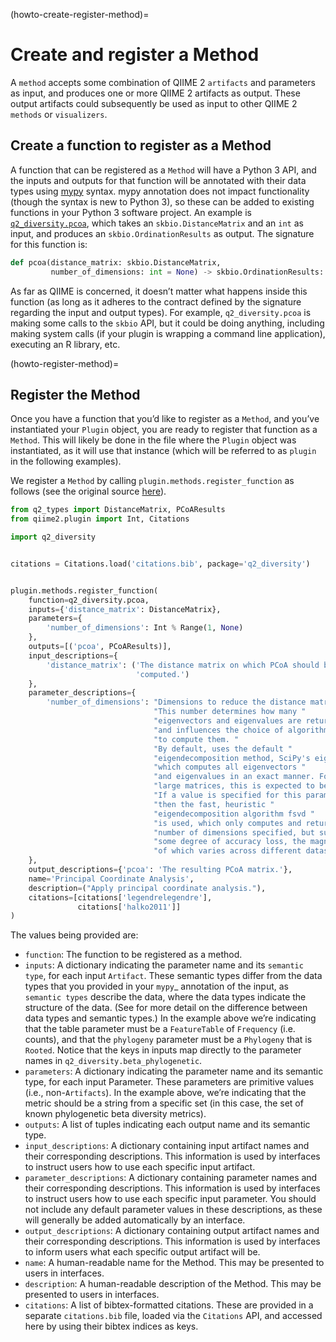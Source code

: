 (howto-create-register-method)=
# Create and register a Method


A `method` accepts some combination of QIIME 2 `artifacts` and parameters as input, and produces one or more QIIME 2 artifacts as output.
These output artifacts could subsequently be used as input to other QIIME 2 `methods` or `visualizers`.

## Create a function to register as a Method

A function that can be registered as a `Method` will have a Python 3 API, and the inputs and outputs for that function will be annotated with their data types using [mypy](http://mypy-lang.org/) syntax.
mypy annotation does not impact functionality (though the syntax is new to Python 3), so these can be added to existing functions in your Python 3 software project.
An example is [`q2_diversity.pcoa`](https://github.com/qiime2/q2-diversity/blob/99a0ccaaec14838b95845dbfe57f874d092b65c7/q2_diversity/_ordination.py#L23C1-L24C71), which takes an `skbio.DistanceMatrix` and an `int` as input, and produces an `skbio.OrdinationResults` as output.
The signature for this function is:

```python
def pcoa(distance_matrix: skbio.DistanceMatrix,
         number_of_dimensions: int = None) -> skbio.OrdinationResults:
```


As far as QIIME is concerned, it doesn’t matter what happens inside this function (as long as it adheres to the contract defined by the signature regarding the input and output types).
For example, `q2_diversity.pcoa` is making some calls to the `skbio` API, but it could be doing anything, including making system calls (if your plugin is wrapping a command line application), executing an R library, etc.

(howto-register-method)=
## Register the Method
Once you have a function that you’d like to register as a `Method`, and you’ve instantiated your `Plugin` object, you are ready to register that function as a `Method`.
This will likely be done in the file where the `Plugin` object was instantiated, as it will use that instance (which will be referred to as `plugin` in the following examples).

We register a `Method` by calling `plugin.methods.register_function` as follows (see the original source [here](https://github.com/qiime2/q2-diversity/blob/99a0ccaaec14838b95845dbfe57f874d092b65c7/q2_diversity/plugin_setup.py#L192)).

```python
from q2_types import DistanceMatrix, PCoAResults
from qiime2.plugin import Int, Citations

import q2_diversity


citations = Citations.load('citations.bib', package='q2_diversity')


plugin.methods.register_function(
    function=q2_diversity.pcoa,
    inputs={'distance_matrix': DistanceMatrix},
    parameters={
        'number_of_dimensions': Int % Range(1, None)
    },
    outputs=[('pcoa', PCoAResults)],
    input_descriptions={
        'distance_matrix': ('The distance matrix on which PCoA should be '
                            'computed.')
    },
    parameter_descriptions={
        'number_of_dimensions': "Dimensions to reduce the distance matrix to. "
                                "This number determines how many "
                                "eigenvectors and eigenvalues are returned,"
                                "and influences the choice of algorithm used "
                                "to compute them. "
                                "By default, uses the default "
                                "eigendecomposition method, SciPy's eigh, "
                                "which computes all eigenvectors "
                                "and eigenvalues in an exact manner. For very "
                                "large matrices, this is expected to be slow. "
                                "If a value is specified for this parameter, "
                                "then the fast, heuristic "
                                "eigendecomposition algorithm fsvd "
                                "is used, which only computes and returns the "
                                "number of dimensions specified, but suffers "
                                "some degree of accuracy loss, the magnitude "
                                "of which varies across different datasets."
    },
    output_descriptions={'pcoa': 'The resulting PCoA matrix.'},
    name='Principal Coordinate Analysis',
    description=("Apply principal coordinate analysis."),
    citations=[citations['legendrelegendre'],
               citations['halko2011']]
)
```


The values being provided are:
- `function`: The function to be registered as a method.
- `inputs`: A dictionary indicating the parameter name and its `semantic type`, for each input `Artifact`.
These semantic types differ from the data types that you provided in your `mypy`_ annotation of the input, as `semantic types` describe the data, where the data types indicate the structure of the data.
(See [](types-of-types) for more detail on the difference between data types and semantic types.)
In the example above we’re indicating that the table parameter must be a `FeatureTable` of `Frequency` (i.e. counts), and that the `phylogeny` parameter must be a `Phylogeny` that is `Rooted`.
 Notice that the keys in inputs map directly to the parameter names in `q2_diversity.beta_phylogenetic`.
 - `parameters`: A dictionary indicating the parameter name and its semantic type, for each input Parameter.
 These parameters are primitive values (i.e., non-`Artifacts`).
 In the example above, we’re indicating that the metric should be a string from a specific set (in this case, the set of known phylogenetic beta diversity metrics).
 - `outputs`: A list of tuples indicating each output name and its semantic type.
 - `input_descriptions`: A dictionary containing input artifact names and their corresponding descriptions.
 This information is used by interfaces to instruct users how to use each specific input artifact.
 - `parameter_descriptions`: A dictionary containing parameter names and their corresponding descriptions.
 This information is used by interfaces to instruct users how to use each specific input parameter.
 You should not include any default parameter values in these descriptions, as these will generally be added automatically by an interface.
 - `output_descriptions`: A dictionary containing output artifact names and their corresponding descriptions.
 This information is used by interfaces to inform users what each specific output artifact will be.
 - `name`: A human-readable name for the Method.
 This may be presented to users in interfaces.
- `description`: A human-readable description of the Method.
This may be presented to users in interfaces.
- `citations`: A list of bibtex-formatted citations.
These are provided in a separate `citations.bib` file, loaded via the `Citations` API, and accessed here by using their bibtex indices as keys.
